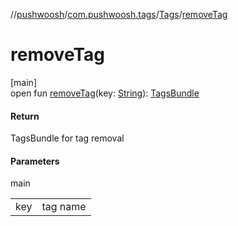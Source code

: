 //[pushwoosh](../../../index.md)/[com.pushwoosh.tags](../index.md)/[Tags](index.md)/[removeTag](remove-tag.md)

# removeTag

[main]\
open fun [removeTag](remove-tag.md)(key: [String](https://developer.android.com/reference/kotlin/java/lang/String.html)): [TagsBundle](../-tags-bundle/index.md)

#### Return

TagsBundle for tag removal

#### Parameters

main

| | |
|---|---|
| key | tag name |
